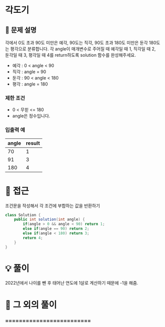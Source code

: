 # 각도기

## 📌 문제 설명

각에서 0도 초과 90도 미만은 예각, 90도는 직각, 90도 초과 180도 미만은 둔각 180도는 평각으로 분류합니다. 각 angle이 매개변수로 주어질 때 예각일 때 1, 직각일 때 2, 둔각일 때 3, 평각일 때 4를 return하도록 solution 함수를 완성해주세요.

- 예각 : 0 < angle < 90
- 직각 : angle = 90
- 둔각 : 90 < angle < 180
- 평각 : angle = 180

### 제한 조건

- 0 < 무힏 <= 180
- angle은 정수입니다.

### 입출력 예

| angle | result |
| ----- | ------ |
| 70    | 1      |
| 91    | 3      |
| 180   | 4      |

# 🧐 접근

조건문을 작성해서 각 조건에 부합하는 값을 반환하기

```java
class Solution {
    public int solution(int angle) {
        if(angle > 0 && angle < 90) return 1;
        else if(angle == 90) return 2;
        else if(angle < 180) return 3;
        return 4;
    }
}
```

# 💡 풀이

2022년에서 나이를 뺀 후 태어난 연도에 1살로 계산하기 때문에 -1을 해줌.

# 📘 그 외의 풀이

### =========================
